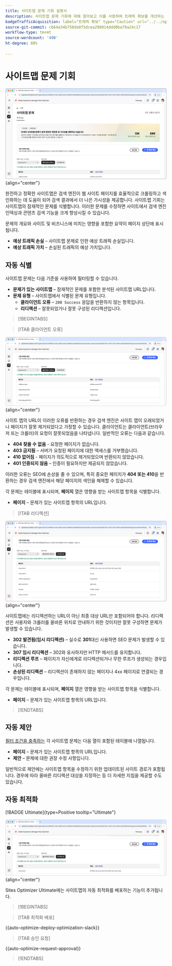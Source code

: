 ```yaml
---
title: 사이트맵 문제 기회 설명서
description: 사이트맵 문제 기회에 대해 알아보고 이를 사용하여 트래픽 확보를 개선하는 방법을 알아봅니다.
badgeTrafficAcquisition: label="트래픽 확보" type="Caution" url="../../opportunity-types/traffic-acquisition.md" tooltip="트래픽 확보"
source-git-commit: cb64a34b758de8f5dcea298014ddd0ba79a24c17
workflow-type: tm+mt
source-wordcount: '490'
ht-degree: 88%

---
```



# 사이트맵 문제 기회

![사이트맵 문제 기회](./assets/sitemap-issues/hero.png){align="center"}

완전하고 정확한 사이트맵은 검색 엔진이 웹 사이트 페이지를 효율적으로 크롤링하고 색인화하는 데 도움이 되어 검색 결과에서 더 나은 가시성을 제공합니다. 사이트맵 기회는 사이트맵의 잠재적인 문제를 식별합니다. 이러한 문제를 수정하면 사이트에서 검색 엔진 인덱싱과 콘텐츠 검색 기능을 크게 향상시킬 수 있습니다.

문제의 개요와 사이트 및 비즈니스에 미치는 영향을 포함한 요약이 페이지 상단에 표시됩니다.

* **예상 트래픽 손실** – 사이트맵 문제로 인한 예상 트래픽 손실입니다.
* **예상 트래픽 가치** – 손실된 트래픽의 예상 가치입니다.

## 자동 식별

사이트맵 문제는 다음 기준을 사용하여 필터링할 수 있습니다.

* **문제가 있는 사이트맵** – 잠재적인 문제를 포함한 분석된 사이트맵 URL입니다.
* **문제 유형** – 사이트맵에서 식별된 문제 유형입니다.
   * **클라이언트 오류** – `200 Success` 응답을 반환하지 않는 항목입니다.
   * **리디렉션** – 잘못되었거나 잘못 구성된 리디렉션입니다.

>[!BEGINTABS]

>[!TAB 클라이언트 오류]

![사이트맵 클라이언트 오류 자동 식별](./assets/sitemap-issues/auto-identify-client-errors.png){align="center"}

사이트 맵의 URL이 이러한 오류를 반환하는 경우 검색 엔진은 사이트 맵이 오래되었거나 페이지가 잘못 제거되었다고 가정할 수 있습니다. 클라이언트는 클라이언트(브라우저 또는 크롤러)의 요청이 잘못되었음을 나타냅니다. 일반적인 오류는 다음과 같습니다.

* **404 찾을 수 없음** - 요청한 페이지가 없습니다.
* **403 금지됨** – 서버가 요청된 페이지에 대한 액세스를 거부했습니다.
* **410 없어짐** - 페이지가 의도적으로 제거되었으며 반환되지 않았습니다.
* **401 인증되지 않음** – 인증이 필요하지만 제공되지 않았습니다.

이러한 오류는 SEO에 손상을 줄 수 있으며, 특히 중요한 페이지가 **404 또는 410**&#x200B;을 반환하는 경우 검색 엔진에서 해당 페이지의 색인을 해제할 수 있습니다.

각 문제는 테이블에 표시되며, **페이지** 열은 영향을 받는 사이트맵 항목을 식별합니다.

* **페이지** – 문제가 있는 사이트맵 항목의 URL입니다.

>[!TAB 리디렉션]

![사이트맵 클라이언트 오류 자동 식별](./assets/sitemap-issues/auto-identify-redirects.png){align="center"}

사이트맵에는 리디렉션하는 URL이 아닌 최종 대상 URL만 포함되어야 합니다. 리디렉션은 사용자와 크롤러를 올바른 위치로 안내하기 위한 것이지만 잘못 구성하면 문제가 발생할 수 있습니다.

* **302 발견됨(임시 리디렉션)** – 실수로 **301**&#x200B;대신 사용하면 SEO 문제가 발생할 수 있습니다.
* **307 임시 리디렉션** – 302와 유사하지만 HTTP 메서드를 유지합니다.
* **리디렉션 루프** – 페이지가 자신에게로 리디렉션되거나 무한 루프가 생성되는 경우입니다.
* **손상된 리디렉션** – 리디렉션이 존재하지 않는 페이지나 4xx 페이지로 연결되는 경우입니다.

각 문제는 테이블에 표시되며, **페이지** 열은 영향을 받는 사이트맵 항목을 식별합니다.

* **페이지** – 문제가 있는 사이트맵 항목의 URL입니다.

>[!ENDTABS]

## 자동 제안

[필터 조건을 충족하는](#auto-identify) 각 사이트맵 문제는 다음 열이 포함된 테이블에 나열됩니다.

* **페이지** – 문제가 있는 사이트맵 항목의 URL입니다.
* **제안** – 문제에 대한 권장 수정 사항입니다.

일반적으로 제안에는 사이트맵 항목을 수정하기 위한 업데이트된 사이트 경로가 포함됩니다. 경우에 따라 올바른 리디렉션 대상을 지정하는 등 더 자세한 지침을 제공할 수도 있습니다.

## 자동 최적화

[!BADGE Ultimate]{type=Positive tooltip="Ultimate"}

![사이트맵 문제 자동 최적화](./assets/sitemap-issues/auto-optimize.png){align="center"}

Sites Optimizer Ultimate에는 사이트맵의 자동 최적화를 배포하는 기능이 추가됩니다.

>[!BEGINTABS]

>[!TAB 최적화 배포]

{{auto-optimize-deploy-optimization-slack}}

>[!TAB 승인 요청]

{{auto-optimize-request-approval}}

>[!ENDTABS]
